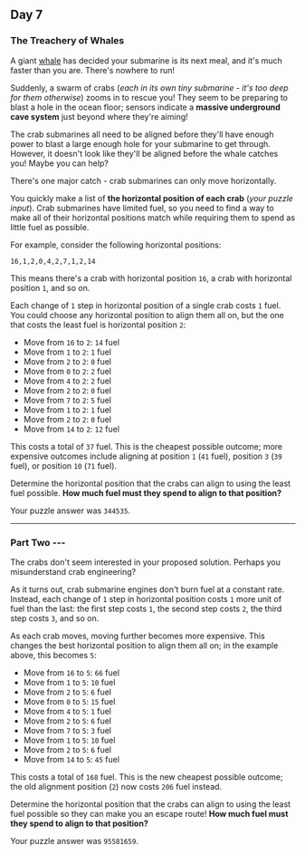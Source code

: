 ## Day 7

### The Treachery of Whales

A giant [whale](https://en.wikipedia.org/wiki/Sperm_whale) has decided your submarine 
is its next meal, and it's much faster than you are. There's nowhere to run!

Suddenly, a swarm of crabs (_each in its own tiny submarine - it's too deep for them 
otherwise_) zooms in to rescue you! They seem to be preparing to blast a hole in the 
ocean floor; sensors indicate a **massive underground cave system** just beyond where 
they're aiming!

The crab submarines all need to be aligned before they'll have enough power to blast 
a large enough hole for your submarine to get through. However, it doesn't look like 
they'll be aligned before the whale catches you! Maybe you can help?

There's one major catch - crab submarines can only move horizontally.

You quickly make a list of **the horizontal position of each crab** (_your puzzle 
input_). Crab submarines have limited fuel, so you need to find a way to make all of 
their horizontal positions match while requiring them to spend as little fuel as 
possible.

For example, consider the following horizontal positions:

`16,1,2,0,4,2,7,1,2,14`

This means there's a crab with horizontal position `16`, a crab with horizontal 
position `1`, and so on.

Each change of `1` step in horizontal position of a single crab costs `1` fuel. You 
could choose any horizontal position to align them all on, but the one that costs 
the least fuel is horizontal position `2`:

- Move from `16` to `2`: `14` fuel
- Move from `1` to `2`: `1` fuel
- Move from `2` to `2`: `0` fuel
- Move from `0` to `2`: `2` fuel
- Move from `4` to `2`: `2` fuel
- Move from `2` to `2`: `0` fuel
- Move from `7` to `2`: `5` fuel
- Move from `1` to `2`: `1` fuel
- Move from `2` to `2`: `0` fuel
- Move from `14` to `2`: `12` fuel

This costs a total of `37` fuel. This is the cheapest possible outcome; more 
expensive outcomes include aligning at position `1` (`41` fuel), position `3` 
(`39` fuel), or position `10` (`71` fuel).

Determine the horizontal position that the crabs can align to using the least 
fuel possible. **How much fuel must they spend to align to that position?**

Your puzzle answer was `344535`.

---

### Part Two ---

The crabs don't seem interested in your proposed solution. Perhaps you misunderstand
crab engineering?

As it turns out, crab submarine engines don't burn fuel at a constant rate. Instead, 
each change of `1` step in horizontal position costs `1` more unit of fuel than the
last: the first step costs `1`, the second step costs `2`, the third step costs `3`, 
and so on.

As each crab moves, moving further becomes more expensive. This changes the best 
horizontal position to align them all on; in the example above, this becomes `5`:

- Move from `16` to `5`: `66` fuel
- Move from `1` to `5`: `10` fuel
- Move from `2` to `5`: `6` fuel
- Move from `0` to `5`: `15` fuel
- Move from `4` to `5`: `1` fuel
- Move from `2` to `5`: `6` fuel
- Move from `7` to `5`: `3` fuel
- Move from `1` to `5`: `10` fuel
- Move from `2` to `5`: `6` fuel
- Move from `14` to `5`: `45` fuel

This costs a total of `168` fuel. This is the new cheapest possible outcome; the 
old alignment position (`2`) now costs `206` fuel instead.

Determine the horizontal position that the crabs can align to using the least fuel 
possible so they can make you an escape route! **How much fuel must they spend to 
align to that position?**

Your puzzle answer was `95581659`.
